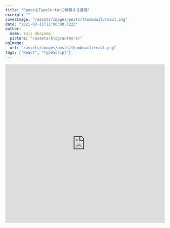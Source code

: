 ```yaml
---
title: "ReactをTypeScriptで構築する基礎"
excerpt: ""
coverImage: "/assets/images/posts/thumbnail/react.png"
date: "2021-02-11T12:00:00.322Z"
author:
  name: Yuji Okayama
  picture: "/assets/blog/authors/"
ogImage:
  url: "/assets/images/posts/thumbnail/react.png"
tags: ["React", "TypeScript"]
---
```


<iframe src="https://codesandbox.io/embed/sleepy-spence-dkfnu?fontsize=14&hidenavigation=1&theme=dark"
     style="width:100%; height:500px; border:0; border-radius: 4px; overflow:hidden;"
     title="sleepy-spence-dkfnu"
     allow="accelerometer; ambient-light-sensor; camera; encrypted-media; geolocation; gyroscope; hid; microphone; midi; payment; usb; vr; xr-spatial-tracking"
     sandbox="allow-forms allow-modals allow-popups allow-presentation allow-same-origin allow-scripts"
   ></iframe>